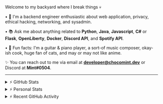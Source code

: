 Welcome to my backyard where I break things 💀

• 👾 I'm a backend engineer enthusiastic about web application, privacy, ethical hacking, networking, and sysadmin.

• 📚 Ask me about anything related to **Python**, **Java**, **Javascript**, **C#** or **Flask**, **OpenLiberty**, **Docker**, **Discord API**, and **Spotify API**.

• 🍛 Fun facts: I'm a guitar & piano player, a sort-of music composer, okay-ish cook, huge fan of cats, and may or may not like anime.

✨ You can reach out to me via email at **developer@chocomint.dev** or Discord at **Mint#0504**.

---

<details>
    <summary>⚡ GitHub Stats</summary>

<img height="150px" align="center" alt="Mint's GitHub Stats" src="https://github-readme-stats-lunarmint.vercel.app/api?username=lunarmint&count_private=true&show_icons=true&hide_title=true&hide_border=true&title_color=00ffdf&icon_color=00ffdf&text_color=141823&bg_color=0,4158d0,c850c0,ffcc70&include_all_commits=false"/>

<img height="150px" align="center" alt="Mint's Most Used Languages" src="https://github-readme-stats-lunarmint.vercel.app/api/top-langs/?username=lunarmint&hide_title=true&hide_border=true&langs_count=8&layout=compact&title_color=141823&bg_color=0,ffcc70,c850c0,4158d0"/>

</details>

<details>
    <summary>⚡ Personal Stats</summary>

<!--START_SECTION:waka-->
![Code Time](http://img.shields.io/badge/Code%20Time-0-blue)

![Profile Views](http://img.shields.io/badge/Profile%20Views-0-blue)

![Lines of code](https://img.shields.io/badge/From%20Hello%20World%20I%27ve%20Written-15%20Thousand%20lines%20of%20code-blue)

**I'm a Night 🦉** 

```text
🌞 Morning    122 commits    █████░░░░░░░░░░░░░░░░░░░░   22.72% 
🌆 Daytime    117 commits    █████░░░░░░░░░░░░░░░░░░░░   21.79% 
🌃 Evening    163 commits    ███████░░░░░░░░░░░░░░░░░░   30.35% 
🌙 Night      135 commits    ██████░░░░░░░░░░░░░░░░░░░   25.14%

```
📅 **I'm Most Productive on Friday** 

```text
Monday       58 commits     ██░░░░░░░░░░░░░░░░░░░░░░░   10.8% 
Tuesday      91 commits     ████░░░░░░░░░░░░░░░░░░░░░   16.95% 
Wednesday    71 commits     ███░░░░░░░░░░░░░░░░░░░░░░   13.22% 
Thursday     83 commits     ███░░░░░░░░░░░░░░░░░░░░░░   15.46% 
Friday       116 commits    █████░░░░░░░░░░░░░░░░░░░░   21.6% 
Saturday     49 commits     ██░░░░░░░░░░░░░░░░░░░░░░░   9.12% 
Sunday       69 commits     ███░░░░░░░░░░░░░░░░░░░░░░   12.85%

```


📊 **This Week I Spent My Time On** 

```text
💬 Programming Languages: 
Java                     2 hrs 25 mins       ███████████████░░░░░░░░░░   59.61% 
Python                   1 hr 35 mins        █████████░░░░░░░░░░░░░░░░   39.07% 
C#                       2 mins              ░░░░░░░░░░░░░░░░░░░░░░░░░   0.91% 
XML                      0 secs              ░░░░░░░░░░░░░░░░░░░░░░░░░   0.3% 
Markdown                 0 secs              ░░░░░░░░░░░░░░░░░░░░░░░░░   0.1%

🔥 Editors: 
IntelliJ                 2 hrs 26 mins       ███████████████░░░░░░░░░░   59.92% 
PyCharm                  1 hr 35 mins        █████████░░░░░░░░░░░░░░░░   39.17% 
Rider                    2 mins              ░░░░░░░░░░░░░░░░░░░░░░░░░   0.91%

🐱‍💻 Projects: 
course-manager-microservi2 hrs 19 mins       ██████████████░░░░░░░░░░░   56.96% 
Family-Tree              1 hr 35 mins        █████████░░░░░░░░░░░░░░░░   39.17% 
CSC480-22S               7 mins              ░░░░░░░░░░░░░░░░░░░░░░░░░   2.96% 
project2                 2 mins              ░░░░░░░░░░░░░░░░░░░░░░░░░   0.91%

💻 Operating System: 
Windows                  4 hrs 4 mins        █████████████████████████   100.0%

```

**I Mostly Code in Python** 

```text
Python                   7 repos             ██████░░░░░░░░░░░░░░░░░░░   26.92% 
C                        5 repos             ████░░░░░░░░░░░░░░░░░░░░░   19.23% 
Java                     5 repos             ████░░░░░░░░░░░░░░░░░░░░░   19.23% 
JavaScript               3 repos             ███░░░░░░░░░░░░░░░░░░░░░░   11.54% 
Clojure                  2 repos             ██░░░░░░░░░░░░░░░░░░░░░░░   7.69%

```



 Last Updated on 10/05/2022 18:37:13 UTC
<!--END_SECTION:waka-->

</details>

<details>
    <summary>⚡ Recent GitHub Activity</summary>

<!--START_SECTION:activity-->
1. 🎉 Merged PR [#250](https://github.com/tenbergen/CSC480-22S/pull/250) in [tenbergen/CSC480-22S](https://github.com/tenbergen/CSC480-22S)
2. 🎉 Merged PR [#248](https://github.com/tenbergen/CSC480-22S/pull/248) in [tenbergen/CSC480-22S](https://github.com/tenbergen/CSC480-22S)
3. 🎉 Merged PR [#249](https://github.com/tenbergen/CSC480-22S/pull/249) in [tenbergen/CSC480-22S](https://github.com/tenbergen/CSC480-22S)
4. ❌ Closed PR [#23](https://github.com/tmkhang1999/Family-Tree/pull/23) in [tmkhang1999/Family-Tree](https://github.com/tmkhang1999/Family-Tree)
5. 💪 Opened PR [#23](https://github.com/tmkhang1999/Family-Tree/pull/23) in [tmkhang1999/Family-Tree](https://github.com/tmkhang1999/Family-Tree)
<!--END_SECTION:activity-->

</details>
